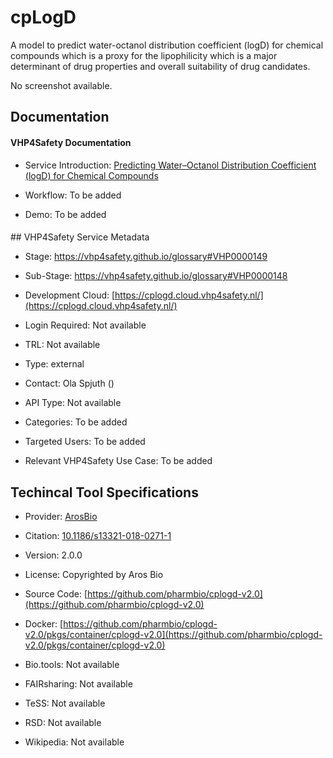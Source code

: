 <script>
  async function fetchGlossaryData() {
    const response = await fetch('https://raw.githubusercontent.com/VHP4Safety/glossary/refs/heads/main/glossary.owl');
    const text = await response.text();
    const parser = new DOMParser();
    const rdf = parser.parseFromString(text, 'application/rdf+xml');
    const namespace = 'https://vhp4safety.github.io/glossary#';
    const glossaryData = {};

    rdf.querySelectorAll(`[rdf\\:about^="${namespace}"]`).forEach(node => {
      const id = node.getAttribute('rdf:about').replace(namespace, '');
      const label = node.querySelector('rdfs\\:label')?.textContent || 'Not available';
      const description = node.querySelector('dc\\:description')?.textContent || 'Not available';
      glossaryData[id] = { label, description };
    });

    return glossaryData;
  }

  async function initGlossaryButtons() {
    const glossaryData = await fetchGlossaryData();
    document.querySelectorAll('a[href^="https://vhp4safety.github.io/glossary#"]').forEach(link => {
      const id = link.href.replace('https://vhp4safety.github.io/glossary#', '');
      if (glossaryData[id]) {
        const button = document.createElement('button');
        button.textContent = 'ℹ️';
        button.style.marginLeft = '5px';
        button.onclick = () => {
          alert(`Title: ${id}\nLabel: ${glossaryData[id].label}\nDescription: ${glossaryData[id].description}`);
        };
        link.parentNode.insertBefore(button, link.nextSibling);
      }
    });
  }

  document.addEventListener('DOMContentLoaded', initGlossaryButtons);
</script>

# cpLogD

<!--- This file is autogenerated. Edit cplogd.json to make changes in this page. --->

A model to predict water-octanol distribution coefficient (logD) for chemical compounds which is a proxy for the lipophilicity which is a major determinant of drug properties and overall suitability of drug candidates.

No screenshot available.

## Documentation

#### VHP4Safety Documentation

* Service Introduction: [Predicting Water–Octanol Distribution Coefficient (logD) for Chemical Compounds](https://docs.vhp4safety.nl/en/latest/tutorials/cplogd/cplogd_tutorial.html)

* Workflow: To be added

* Demo: To be added

<h4 id='tess-widget-materials-header'></h4>

<div id='tess-widget-materials-list' class='tess-widget tess-widget-list'></div>
<script>
  function initTeSSWidgets() {
    var query = 'cplogd';
    if (query.trim() != '') {
      TessWidget.Materials(document.getElementById('tess-widget-materials-list'),
                           'SimpleList',
                           {
                             opts: {
                               enableSearch: false
                             },
                             params: {
                               pageSize: 5,
                               q: query
                             }
                           });
      document.getElementById('tess-widget-materials-header').innerHTML = 'Documentation from ELIXIR TeSS'
    }
}
</script>
<script async='' defer='' src='https://elixirtess.github.io/TeSS_widgets/components/js/tess-widget-standalone.js' onload='initTeSSWidgets()'></script>
## VHP4Safety Service Metadata

* Stage: https://vhp4safety.github.io/glossary#VHP0000149

* Sub-Stage: https://vhp4safety.github.io/glossary#VHP0000148

* Development Cloud: [https://cplogd.cloud.vhp4safety.nl/](https://cplogd.cloud.vhp4safety.nl/)

* Login Required: Not available

* TRL: Not available

* Type: external

* Contact: Ola Spjuth ()

* API Type: Not available

* Categories: To be added

* Targeted Users: To be added

* Relevant VHP4Safety Use Case: To be added

## Techincal Tool Specifications

* Provider: [ArosBio](https://arosbio.com/index.html)

* Citation: [10.1186/s13321-018-0271-1](https://doi.org/10.1186/s13321-018-0271-1)

* Version: 2.0.0

* License: Copyrighted by Aros Bio

* Source Code: [https://github.com/pharmbio/cplogd-v2.0](https://github.com/pharmbio/cplogd-v2.0)

* Docker: [https://github.com/pharmbio/cplogd-v2.0/pkgs/container/cplogd-v2.0](https://github.com/pharmbio/cplogd-v2.0/pkgs/container/cplogd-v2.0)

* Bio.tools: Not available

* FAIRsharing: Not available

* TeSS: Not available

* RSD: Not available

* Wikipedia: Not available

<script type="application/ld+json">
  {
    "@context": "https://schema.org/",
    "@type": "SoftwareApplication",
    "http://purl.org/dc/terms/conformsTo": {
      "@type": "CreativeWork", "@id": "https://bioschemas.org/profiles/ComputationalTool/1.0-RELEASE"
    },
    "@id" : "https://vhp4safety.github.io/cloud/service/cplogd",
    "name": "cpLogD",
    "description": "A model to predict water-octanol distribution coefficient (logD) for chemical compounds which is a proxy for the lipophilicity which is a major determinant of drug properties and overall suitability of drug candidates.",
    "url": "https://cplogd.cloud.vhp4safety.nl/"
  }
</script>
